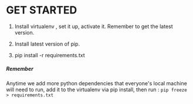 # GET STARTED

1. Install virtualenv , set it up, activate it. Remember to get the latest version.

2. Install latest version of pip.

3. pip install -r requirements.txt


##### Remember
Anytime we add more python dependencies that everyone's local machine will need to run, add it to the virtualenv
via pip install, then run : ```pip freeze > requirements.txt```
